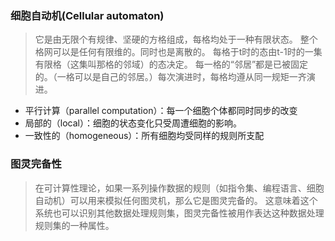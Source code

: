 ### 细胞自动机(Cellular automaton)

> 它是由无限个有规律、坚硬的方格组成，每格均处于一种有限状态。
> 整个格网可以是任何有限维的。同时也是离散的。
> 每格于t时的态由t-1时的一集有限格（这集叫那格的邻域）的态决定。
> 每一格的“邻居”都是已被固定的。（一格可以是自己的邻居。）每次演进时，每格均遵从同一规矩一齐演进。

- 平行计算（parallel computation）：每一个细胞个体都同时同步的改变
- 局部的（local）：细胞的状态变化只受周遭细胞的影响。
- 一致性的（homogeneous）：所有细胞均受同样的规则所支配

### 图灵完备性

> 在可计算性理论，如果一系列操作数据的规则（如指令集、编程语言、细胞自动机）可以用来模拟任何图灵机，那么它是图灵完备的。
> 这意味着这个系统也可以识别其他数据处理规则集，图灵完备性被用作表达这种数据处理规则集的一种属性。

